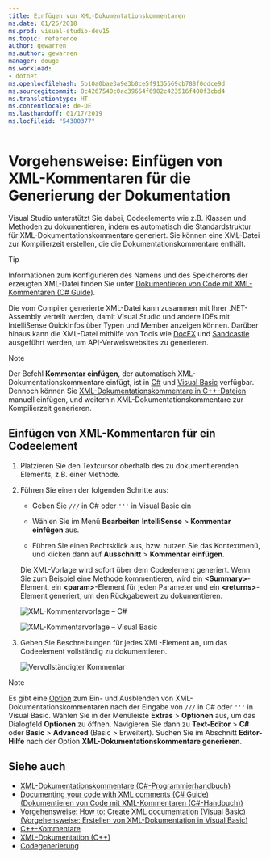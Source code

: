 ```yaml
---
title: Einfügen von XML-Dokumentationskommentaren
ms.date: 01/26/2018
ms.prod: visual-studio-dev15
ms.topic: reference
author: gewarren
ms.author: gewarren
manager: douge
ms.workload:
- dotnet
ms.openlocfilehash: 5b10a0bae3a9e3b0ce5f9135669cb788f0ddce9d
ms.sourcegitcommit: 8c4267540c0ac39664f6902c423516f408f3cbd4
ms.translationtype: HT
ms.contentlocale: de-DE
ms.lasthandoff: 01/17/2019
ms.locfileid: "54380377"
---
```

# <a name="how-to-insert-xml-comments-for-documentation-generation"></a>Vorgehensweise: Einfügen von XML-Kommentaren für die Generierung der Dokumentation

Visual Studio unterstützt Sie dabei, Codeelemente wie z.B. Klassen und Methoden zu dokumentieren, indem es automatisch die Standardstruktur für XML-Dokumentationskommentare generiert. Sie können eine XML-Datei zur Kompilierzeit erstellen, die die Dokumentationskommentare enthält.

> [!TIP]
> Informationen zum Konfigurieren des Namens und des Speicherorts der erzeugten XML-Datei finden Sie unter [Dokumentieren von Code mit XML-Kommentaren (C# Guide)](/dotnet/csharp/codedoc).

Die vom Compiler generierte XML-Datei kann zusammen mit Ihrer .NET-Assembly verteilt werden, damit Visual Studio und andere IDEs mit IntelliSense QuickInfos über Typen und Member anzeigen können. Darüber hinaus kann die XML-Datei mithilfe von Tools wie [DocFX](https://dotnet.github.io/docfx/) und [Sandcastle](https://www.microsoft.com/download/details.aspx?id=10526) ausgeführt werden, um API-Verweiswebsites zu generieren.

> [!NOTE]
> Der Befehl **Kommentar einfügen**, der automatisch XML-Dokumentationskommentare einfügt, ist in [C#](/dotnet/csharp/programming-guide/xmldoc/xml-documentation-comments) und [Visual Basic](/dotnet/visual-basic/programming-guide/program-structure/how-to-create-xml-documentation) verfügbar. Dennoch können Sie [XML-Dokumentationskommentare in C++-Dateien](/cpp/ide/xml-documentation-visual-cpp) manuell einfügen, und weiterhin XML-Dokumentationskommentare zur Kompilierzeit generieren.

## <a name="to-insert-xml-comments-for-a-code-element"></a>Einfügen von XML-Kommentaren für ein Codeelement

1. Platzieren Sie den Textcursor oberhalb des zu dokumentierenden Elements, z.B. einer Methode.

1. Führen Sie einen der folgenden Schritte aus:

   - Geben Sie `///` in C# oder `'''` in Visual Basic ein

   - Wählen Sie im Menü **Bearbeiten** **IntelliSense** > **Kommentar einfügen** aus.

   - Führen Sie einen Rechtsklick aus, bzw. nutzen Sie das Kontextmenü, und klicken dann auf **Ausschnitt** > **Kommentar einfügen**.

   Die XML-Vorlage wird sofort über dem Codeelement generiert. Wenn Sie zum Beispiel eine Methode kommentieren, wird ein **\<Summary\>**-Element, ein **\<param\>**-Element für jeden Parameter und ein **\<returns\>**-Element generiert, um den Rückgabewert zu dokumentieren.

   ![XML-Kommentarvorlage – C#](media/doc-preview-cs.png)

   ![XML-Kommentarvorlage – Visual Basic](media/doc-preview-vb.png)

1. Geben Sie Beschreibungen für jedes XML-Element an, um das Codeelement vollständig zu dokumentieren.

   ![Vervollständigter Kommentar](media/doc-result-cs.png)

> [!NOTE]
> Es gibt eine [Option](../../ide/reference/options-text-editor-csharp-advanced.md) zum Ein- und Ausblenden von XML-Dokumentationskommentaren nach der Eingabe von `///` in C# oder `'''` in Visual Basic. Wählen Sie in der Menüleiste **Extras** > **Optionen** aus, um das Dialogfeld **Optionen** zu öffnen. Navigieren Sie dann zu **Text-Editor** > **C#** oder **Basic** > **Advanced** (Basic > Erweitert). Suchen Sie im Abschnitt **Editor-Hilfe** nach der Option **XML-Dokumentationskommentare generieren**.

## <a name="see-also"></a>Siehe auch

- [XML-Dokumentationskommentare (C#-Programmierhandbuch)](/dotnet/csharp/programming-guide/xmldoc/xml-documentation-comments)
- [Documenting your code with XML comments (C# Guide) (Dokumentieren von Code mit XML-Kommentaren (C#-Handbuch))](/dotnet/csharp/codedoc)
- [Vorgehensweise: How to: Create XML documentation (Visual Basic) (Vorgehensweise: Erstellen von XML-Dokumentation in Visual Basic)](/dotnet/visual-basic/programming-guide/program-structure/how-to-create-xml-documentation)
- [C++-Kommentare](/cpp/cpp/comments-cpp)
- [XML-Dokumentation (C++)](/cpp/ide/xml-documentation-visual-cpp)
- [Codegenerierung](../code-generation-in-visual-studio.md)